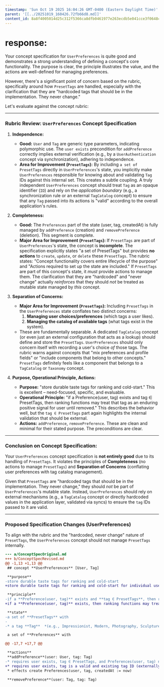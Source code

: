 ```yaml
---
timestamp: 'Sun Oct 19 2025 16:04:26 GMT-0400 (Eastern Daylight Time)'
parent: '[[../20251019_160426.72fb66d8.md]]'
content_id: 8a8f4005014d25c312f5366ca8dfb0461977e263ecdb5e041cce3f0648cbe17d
---
```


# response:

Your concept specification for `UserPreferences` is quite good and demonstrates a strong understanding of defining a concept's core functionality. The purpose is clear, the principle illustrates the value, and the actions are well-defined for managing preferences.

However, there's a significant point of concern based on the rubric, specifically around how `PresetTags` are handled, especially with the clarification that they are "hardcoded tags that should be in the implementation. They never change."

Let's evaluate against the concept rubric:

***

### Rubric Review: `UserPreferences` Concept Specification

1. **Independence:**
   * **Good:** `User` and `Tag` are generic type parameters, indicating polymorphic use. The `user exists` precondition for `addPreference` correctly implies external verification (e.g., by a `UserAuthentication` concept via synchronization), adhering to independence.
   * **Area for Improvement (`PresetTags`):** By including `a set of PresetTags` directly in `UserPreferences`'s state, you implicitly make `UserPreferences` responsible for knowing about and validating `Tag` IDs against this internal set. This creates a subtle coupling. A truly independent `UserPreferences` concept should treat `Tag` as an opaque identifier (`ID`) and rely on the *application boundary* (e.g., a synchronization rule or an external `TagCatalog` concept) to ensure that any `Tag` passed into its actions is "valid" according to the overall application's rules.

2. **Completeness:**
   * **Good:** The `Preferences` part of the state (user, tag, createdAt) is fully managed by `addPreference` (creation) and `removePreference` (deletion). This segment is complete.
   * **Major Area for Improvement (`PresetTags`):** If `PresetTags` are part of `UserPreferences`'s state, the concept is **incomplete**. The specification explicitly states "a set of PresetTags" but provides **no actions** to `create`, `update`, or `delete` these `PresetTags`. The rubric states: "Concept functionality covers entire lifecycle of the purpose" and "Actions required to set up the state are included." If `PresetTags` are part of this concept's state, it *must* provide actions to manage them. The clarification that they are "hardcoded" and "never change" actually *reinforces* that they should *not* be treated as mutable state managed by *this* concept.

3. **Separation of Concerns:**
   * **Major Area for Improvement (`PresetTags`):** Including `PresetTags` in the `UserPreferences` state conflates two distinct concerns:
     1. **Managing user choices/preferences** (which tags a user likes).
     2. **Managing the catalog of available tags** (what tags exist in the system).
   * These are fundamentally separable. A dedicated `TagCatalog` concept (or even just an external configuration that acts as a lookup) should define and store the `PresetTags`. `UserPreferences` should only concern itself with recording a user's choice *of* those tags. The rubric warns against concepts that "mix preferences and profile fields" or "include components that belong to other concepts." `PresetTags` definitely feels like a component that belongs to a `TagCatalog` or `Taxonomy` concept.

4. **Purpose, Operational Principle, Actions:**
   * **Purpose:** "store durable taste tags for ranking and cold-start." This is excellent – need-focused, specific, and evaluable.
   * **Operational Principle:** "if a Preference(user, tag) exists and tag ∈ PresetTags, then ranking functions may treat that tag as an enduring positive signal for user until removed." This describes the behavior well, but the `tag ∈ PresetTags` part again highlights the internal validation that should be external.
   * **Actions:** `addPreference`, `removePreference`. These are clean and minimal for their stated purpose. The preconditions are clear.

***

### Conclusion on Concept Specification:

Your `UserPreferences` concept specification is **not entirely good** due to its handling of `PresetTags`. It violates the principles of **Completeness** (no actions to manage `PresetTags`) and **Separation of Concerns** (conflating user preferences with tag catalog management).

Given that `PresetTags` are "hardcoded tags that should be in the implementation. They never change," they should *not* be part of `UserPreferences`'s mutable state. Instead, `UserPreferences` should rely on external mechanisms (e.g., a `TagCatalog` concept or directly hardcoded values in the application layer, validated via syncs) to ensure the `tag` IDs passed to it are valid.

***

### Proposed Specification Changes (UserPreferences)

To align with the rubric and the "hardcoded, never change" nature of `PresetTags`, the `UserPreferences` concept should not manage `PresetTags` internally.

```diff
--- a/ConceptSpecOriginal.md
+++ b/ConceptSpecRevised.md
@@ -1,13 +1,13 @@
 ## concept **UserPreferences** [User, Tag]

 **purpose**
-store durable taste tags for ranking and cold-start
+store durable taste tags for ranking and cold-start for individual users.

 **principle**
-if a **Preference(user, tag)** exists and **tag ∈ PresetTags**, then ranking functions may treat that tag as an enduring positive signal for **user** until removed.
+if a **Preference(user, tag)** exists, then ranking functions may treat that tag as an enduring positive signal for **user** until removed. The validity of the `tag` ID itself is guaranteed by the calling context (e.g., a TagCatalog concept or application-level validation).

 **state**
-a set of **PresetTags** with
-
-* a tag **Tag**  *(e.g., Impressionist, Modern, Photography, Sculpture, Science)*

 a set of **Preferences** with

@@ -17,7 +17,7 @@

 **actions**
 **addPreference**(user: User, tag: Tag)
-* requires user exists, tag ∈ PresetTags, and Preferences(user, tag) not present
+* requires user exists, tag is a valid and existing tag ID (externally verified), and Preferences(user, tag) not present
 * effects create Preferences(user, tag, createdAt := now)

 **removePreference**(user: Tag, tag: Tag)
```
